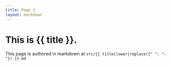 ```yaml
---
title: Page 1
layout: markdown
---
```


# This is {{ title }}.

This page is authored in markdown at `src/{{ title|lower|replace({" ": "-"}) }}.md`

